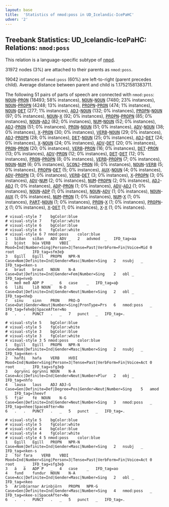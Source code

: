 ```yaml
---
layout: base
title:  'Statistics of nmod:poss in UD_Icelandic-IcePaHC'
udver: '2'
---
```


## Treebank Statistics: UD_Icelandic-IcePaHC: Relations: `nmod:poss`

This relation is a language-specific subtype of <tt><a href="is_icepahc-dep-nmod.html">nmod</a></tt>.

31972 nodes (3%) are attached to their parents as `nmod:poss`.

19042 instances of `nmod:poss` (60%) are left-to-right (parent precedes child).
Average distance between parent and child is 1.17521581383711.

The following 51 pairs of parts of speech are connected with `nmod:poss`: <tt><a href="is_icepahc-pos-NOUN.html">NOUN</a></tt>-<tt><a href="is_icepahc-pos-PRON.html">PRON</a></tt> (18493; 58% instances), <tt><a href="is_icepahc-pos-NOUN.html">NOUN</a></tt>-<tt><a href="is_icepahc-pos-NOUN.html">NOUN</a></tt> (7480; 23% instances), <tt><a href="is_icepahc-pos-NOUN.html">NOUN</a></tt>-<tt><a href="is_icepahc-pos-PROPN.html">PROPN</a></tt> (4248; 13% instances), <tt><a href="is_icepahc-pos-PROPN.html">PROPN</a></tt>-<tt><a href="is_icepahc-pos-PRON.html">PRON</a></tt> (474; 1% instances), <tt><a href="is_icepahc-pos-NOUN.html">NOUN</a></tt>-<tt><a href="is_icepahc-pos-DET.html">DET</a></tt> (277; 1% instances), <tt><a href="is_icepahc-pos-ADJ.html">ADJ</a></tt>-<tt><a href="is_icepahc-pos-NOUN.html">NOUN</a></tt> (132; 0% instances), <tt><a href="is_icepahc-pos-PROPN.html">PROPN</a></tt>-<tt><a href="is_icepahc-pos-NOUN.html">NOUN</a></tt> (97; 0% instances), <tt><a href="is_icepahc-pos-NOUN.html">NOUN</a></tt>-<tt><a href="is_icepahc-pos-X.html">X</a></tt> (92; 0% instances), <tt><a href="is_icepahc-pos-PROPN.html">PROPN</a></tt>-<tt><a href="is_icepahc-pos-PROPN.html">PROPN</a></tt> (85; 0% instances), <tt><a href="is_icepahc-pos-NOUN.html">NOUN</a></tt>-<tt><a href="is_icepahc-pos-ADJ.html">ADJ</a></tt> (82; 0% instances), <tt><a href="is_icepahc-pos-NUM.html">NUM</a></tt>-<tt><a href="is_icepahc-pos-NOUN.html">NOUN</a></tt> (52; 0% instances), <tt><a href="is_icepahc-pos-ADJ.html">ADJ</a></tt>-<tt><a href="is_icepahc-pos-PRON.html">PRON</a></tt> (51; 0% instances), <tt><a href="is_icepahc-pos-PRON.html">PRON</a></tt>-<tt><a href="is_icepahc-pos-NOUN.html">NOUN</a></tt> (51; 0% instances), <tt><a href="is_icepahc-pos-ADV.html">ADV</a></tt>-<tt><a href="is_icepahc-pos-NOUN.html">NOUN</a></tt> (38; 0% instances), <tt><a href="is_icepahc-pos-X.html">X</a></tt>-<tt><a href="is_icepahc-pos-PRON.html">PRON</a></tt> (30; 0% instances), <tt><a href="is_icepahc-pos-VERB.html">VERB</a></tt>-<tt><a href="is_icepahc-pos-NOUN.html">NOUN</a></tt> (29; 0% instances), <tt><a href="is_icepahc-pos-ADJ.html">ADJ</a></tt>-<tt><a href="is_icepahc-pos-PROPN.html">PROPN</a></tt> (28; 0% instances), <tt><a href="is_icepahc-pos-DET.html">DET</a></tt>-<tt><a href="is_icepahc-pos-NOUN.html">NOUN</a></tt> (25; 0% instances), <tt><a href="is_icepahc-pos-ADJ.html">ADJ</a></tt>-<tt><a href="is_icepahc-pos-DET.html">DET</a></tt> (24; 0% instances), <tt><a href="is_icepahc-pos-X.html">X</a></tt>-<tt><a href="is_icepahc-pos-NOUN.html">NOUN</a></tt> (24; 0% instances), <tt><a href="is_icepahc-pos-ADV.html">ADV</a></tt>-<tt><a href="is_icepahc-pos-DET.html">DET</a></tt> (20; 0% instances), <tt><a href="is_icepahc-pos-PRON.html">PRON</a></tt>-<tt><a href="is_icepahc-pos-PRON.html">PRON</a></tt> (20; 0% instances), <tt><a href="is_icepahc-pos-VERB.html">VERB</a></tt>-<tt><a href="is_icepahc-pos-PRON.html">PRON</a></tt> (16; 0% instances), <tt><a href="is_icepahc-pos-DET.html">DET</a></tt>-<tt><a href="is_icepahc-pos-PRON.html">PRON</a></tt> (13; 0% instances), <tt><a href="is_icepahc-pos-ADV.html">ADV</a></tt>-<tt><a href="is_icepahc-pos-PRON.html">PRON</a></tt> (12; 0% instances), <tt><a href="is_icepahc-pos-DET.html">DET</a></tt>-<tt><a href="is_icepahc-pos-DET.html">DET</a></tt> (12; 0% instances), <tt><a href="is_icepahc-pos-PRON.html">PRON</a></tt>-<tt><a href="is_icepahc-pos-PROPN.html">PROPN</a></tt> (8; 0% instances), <tt><a href="is_icepahc-pos-VERB.html">VERB</a></tt>-<tt><a href="is_icepahc-pos-PROPN.html">PROPN</a></tt> (7; 0% instances), <tt><a href="is_icepahc-pos-NOUN.html">NOUN</a></tt>-<tt><a href="is_icepahc-pos-NUM.html">NUM</a></tt> (6; 0% instances), <tt><a href="is_icepahc-pos-SCONJ.html">SCONJ</a></tt>-<tt><a href="is_icepahc-pos-PRON.html">PRON</a></tt> (6; 0% instances), <tt><a href="is_icepahc-pos-NOUN.html">NOUN</a></tt>-<tt><a href="is_icepahc-pos-VERB.html">VERB</a></tt> (5; 0% instances), <tt><a href="is_icepahc-pos-PROPN.html">PROPN</a></tt>-<tt><a href="is_icepahc-pos-DET.html">DET</a></tt> (5; 0% instances), <tt><a href="is_icepahc-pos-AUX.html">AUX</a></tt>-<tt><a href="is_icepahc-pos-NOUN.html">NOUN</a></tt> (4; 0% instances), <tt><a href="is_icepahc-pos-ADV.html">ADV</a></tt>-<tt><a href="is_icepahc-pos-PROPN.html">PROPN</a></tt> (3; 0% instances), <tt><a href="is_icepahc-pos-VERB.html">VERB</a></tt>-<tt><a href="is_icepahc-pos-DET.html">DET</a></tt> (3; 0% instances), <tt><a href="is_icepahc-pos-X.html">X</a></tt>-<tt><a href="is_icepahc-pos-PROPN.html">PROPN</a></tt> (3; 0% instances), <tt><a href="is_icepahc-pos-ADV.html">ADV</a></tt>-<tt><a href="is_icepahc-pos-NUM.html">NUM</a></tt> (2; 0% instances), <tt><a href="is_icepahc-pos-NUM.html">NUM</a></tt>-<tt><a href="is_icepahc-pos-PROPN.html">PROPN</a></tt> (2; 0% instances), <tt><a href="is_icepahc-pos-ADJ.html">ADJ</a></tt>-<tt><a href="is_icepahc-pos-ADJ.html">ADJ</a></tt> (1; 0% instances), <tt><a href="is_icepahc-pos-ADP.html">ADP</a></tt>-<tt><a href="is_icepahc-pos-PRON.html">PRON</a></tt> (1; 0% instances), <tt><a href="is_icepahc-pos-ADV.html">ADV</a></tt>-<tt><a href="is_icepahc-pos-ADJ.html">ADJ</a></tt> (1; 0% instances), <tt><a href="is_icepahc-pos-NOUN.html">NOUN</a></tt>-<tt><a href="is_icepahc-pos-ADP.html">ADP</a></tt> (1; 0% instances), <tt><a href="is_icepahc-pos-NOUN.html">NOUN</a></tt>-<tt><a href="is_icepahc-pos-ADV.html">ADV</a></tt> (1; 0% instances), <tt><a href="is_icepahc-pos-NOUN.html">NOUN</a></tt>-<tt><a href="is_icepahc-pos-AUX.html">AUX</a></tt> (1; 0% instances), <tt><a href="is_icepahc-pos-NUM.html">NUM</a></tt>-<tt><a href="is_icepahc-pos-PRON.html">PRON</a></tt> (1; 0% instances), <tt><a href="is_icepahc-pos-NUM.html">NUM</a></tt>-<tt><a href="is_icepahc-pos-X.html">X</a></tt> (1; 0% instances), <tt><a href="is_icepahc-pos-PART.html">PART</a></tt>-<tt><a href="is_icepahc-pos-NOUN.html">NOUN</a></tt> (1; 0% instances), <tt><a href="is_icepahc-pos-PRON.html">PRON</a></tt>-<tt><a href="is_icepahc-pos-X.html">X</a></tt> (1; 0% instances), <tt><a href="is_icepahc-pos-PROPN.html">PROPN</a></tt>-<tt><a href="is_icepahc-pos-X.html">X</a></tt> (1; 0% instances), <tt><a href="is_icepahc-pos-X.html">X</a></tt>-<tt><a href="is_icepahc-pos-DET.html">DET</a></tt> (1; 0% instances), <tt><a href="is_icepahc-pos-X.html">X</a></tt>-<tt><a href="is_icepahc-pos-X.html">X</a></tt> (1; 0% instances).


~~~ conllu
# visual-style 7	bgColor:blue
# visual-style 7	fgColor:white
# visual-style 6	bgColor:blue
# visual-style 6	fgColor:white
# visual-style 6 7 nmod:poss	color:blue
1	Síðan	síðan	ADV	ADV	_	2	advmod	_	IFD_tag=aa
2	bjóst	búa	VERB	VBDI	Mood=Ind|Number=Sing|Person=3|Tense=Past|VerbForm=Fin|Voice=Mid	0	root	_	IFD_tag=sfm3eþ
3	Egill	Egill	PROPN	NPR-N	Case=Nom|Definite=Ind|Gender=Masc|Number=Sing	2	nsubj	_	IFD_tag=nken-s
4	braut	braut	NOUN	N-A	Case=Dat|Definite=Ind|Gender=Fem|Number=Sing	2	obl	_	IFD_tag=nveþ
5	með	með	ADP	P	_	6	case	_	IFD_tag=aþ
6	liði	lið	NOUN	N-D	Case=Dat|Definite=Ind|Gender=Neut|Number=Sing	2	obl	_	IFD_tag=nheþ
7	sínu	sinn	PRON	PRO-D	Case=Dat|Gender=Neut|Number=Sing|PronType=Prs	6	nmod:poss	_	IFD_tag=feheþ|SpaceAfter=No
8	.	.	PUNCT	.	_	7	punct	_	IFD_tag=.

~~~


~~~ conllu
# visual-style 5	bgColor:blue
# visual-style 5	fgColor:white
# visual-style 3	bgColor:blue
# visual-style 3	fgColor:white
# visual-style 3 5 nmod:poss	color:blue
1	Egill	Egill	PROPN	NPR-N	Case=Nom|Definite=Ind|Gender=Masc|Number=Sing	2	nsubj	_	IFD_tag=nken-s
2	hafði	hafa	VERB	HVDI	Mood=Ind|Number=Sing|Person=3|Tense=Past|VerbForm=Fin|Voice=Act	0	root	_	IFD_tag=sfg3eþ
3	ógrynni	ógrynni	NOUN	N-A	Case=Acc|Definite=Ind|Gender=Neut|Number=Plur	2	obj	_	IFD_tag=nhfo
4	lausa	laus	ADJ	ADJ-G	Case=Gen|Definite=Def|Degree=Pos|Gender=Neut|Number=Sing	5	amod	_	IFD_tag=lheevf
5	fjár	fé	NOUN	N-G	Case=Gen|Definite=Ind|Gender=Neut|Number=Sing	3	nmod:poss	_	IFD_tag=nhee|SpaceAfter=No
6	.	.	PUNCT	.	_	5	punct	_	IFD_tag=.

~~~


~~~ conllu
# visual-style 5	bgColor:blue
# visual-style 5	fgColor:white
# visual-style 4	bgColor:blue
# visual-style 4	fgColor:white
# visual-style 4 5 nmod:poss	color:blue
1	Egill	Egill	PROPN	NPR-N	Case=Nom|Definite=Ind|Gender=Masc|Number=Sing	2	nsubj	_	IFD_tag=nken-s
2	fór	fara	VERB	VBDI	Mood=Ind|Number=Sing|Person=3|Tense=Past|VerbForm=Fin|Voice=Act	0	root	_	IFD_tag=sfg3eþ
3	á	á	ADP	P	_	4	case	_	IFD_tag=ao
4	fund	fundur	NOUN	N-A	Case=Acc|Definite=Ind|Gender=Masc|Number=Sing	2	obl	_	IFD_tag=nkeo
5	Arinbjarnar	Arinbjörn	PROPN	NPR-G	Case=Gen|Definite=Ind|Gender=Masc|Number=Sing	4	nmod:poss	_	IFD_tag=nkee-s|SpaceAfter=No
6	.	.	PUNCT	.	_	5	punct	_	IFD_tag=.

~~~


